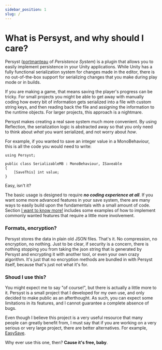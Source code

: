 ```yaml
---
sidebar_position: 1
slug: /
---
```


# What is Persyst, and why should I care?

Persyst ([portmanteau](https://en.wikipedia.org/wiki/Portmanteau) of *Persistence System*) is a plugin that allows you to easily implement persistence in your Unity applications. While Unity has a fully functional serialization system for changes made in the editor, there is no out-of-the-box support for serializing changes that you make during play mode or in builds. 

If you are making a game, that means saving the player's progress can be tricky. For small projects you might be able to get away with manually coding how every bit of information gets serialized into a file with custom string keys, and then reading back the file and assigning the information to the runtime objects. For larger projects, this approach is a nightmare.

Persyst makes creating a real save system much more convenient. By using Reflection, the serialization logic is abstracted away so that you only need to think about *what* you want serialized, and not worry about *how*.

For example, if you wanted to save an integer value in a MonoBehaviour, this is all the code you would need to write:

```
using Persyst;

public class SerializableMB : MonoBehaviour, ISaveable
{
    [SaveThis] int value;
}
```

Easy, isn't it?

The basic usage is designed to require ***no coding experience at all***. If you want some more advanced features in your save system, there are many ways to easily build upon the fundamentals with a small amount of code. Section [I want to know more!](/category/i-want-to-know-more) includes some examples of how to implement commonly wanted features that require a little more involvement. 

### Formats, encryption?

Persyst stores the data in plain old JSON files. That's it. No compression, no encryption, no nothing. Just to be clear, if security is a concern, there is nothing stopping you from taking the json string that is generated by Persyst and encrypting it with another tool, or even your own crazy algorithm. It's just that no encryption methods are bundled in with Persyst itself, because that's just not what it's for.

### Shoud I use this?

You might expect me to say "of course!", but there is actually a little more to it. Persyst is a small project that I developed for my own use, and only decided to make public as an afterthought. As such, you can expect some limitations in its features, and I cannot guarantee a complete absence of bugs. 

Even though I believe this project is a very useful resource that many people can greatly benefit from, I must say that if you are working on a very serious or very large project, there are better alternatives. For example, [EasySave](https://docs.moodkie.com/product/easy-save-3/). 

Why ever use this one, then? **Cause it's free, baby**.
